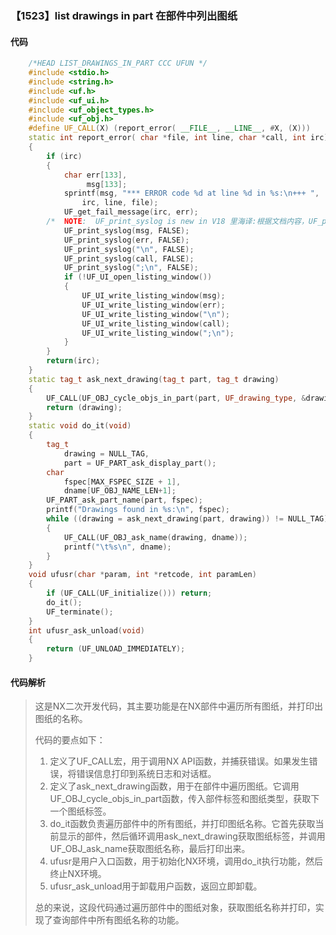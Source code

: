 ### 【1523】list drawings in part 在部件中列出图纸

#### 代码

```cpp
    /*HEAD LIST_DRAWINGS_IN_PART CCC UFUN */  
    #include <stdio.h>  
    #include <string.h>  
    #include <uf.h>  
    #include <uf_ui.h>  
    #include <uf_object_types.h>  
    #include <uf_obj.h>  
    #define UF_CALL(X) (report_error( __FILE__, __LINE__, #X, (X)))  
    static int report_error( char *file, int line, char *call, int irc)  
    {  
        if (irc)  
        {  
            char err[133],  
                 msg[133];  
            sprintf(msg, "*** ERROR code %d at line %d in %s:\n+++ ",  
                irc, line, file);  
            UF_get_fail_message(irc, err);  
        /*  NOTE:  UF_print_syslog is new in V18 里海译:根据文档内容，UF_print_syslog 是 V18 的新功能。 */  
            UF_print_syslog(msg, FALSE);  
            UF_print_syslog(err, FALSE);  
            UF_print_syslog("\n", FALSE);  
            UF_print_syslog(call, FALSE);  
            UF_print_syslog(";\n", FALSE);  
            if (!UF_UI_open_listing_window())  
            {  
                UF_UI_write_listing_window(msg);  
                UF_UI_write_listing_window(err);  
                UF_UI_write_listing_window("\n");  
                UF_UI_write_listing_window(call);  
                UF_UI_write_listing_window(";\n");  
            }  
        }  
        return(irc);  
    }  
    static tag_t ask_next_drawing(tag_t part, tag_t drawing)  
    {  
        UF_CALL(UF_OBJ_cycle_objs_in_part(part, UF_drawing_type, &drawing));  
        return (drawing);  
    }  
    static void do_it(void)  
    {  
        tag_t  
            drawing = NULL_TAG,  
            part = UF_PART_ask_display_part();  
        char  
            fspec[MAX_FSPEC_SIZE + 1],  
            dname[UF_OBJ_NAME_LEN+1];  
        UF_PART_ask_part_name(part, fspec);  
        printf("Drawings found in %s:\n", fspec);  
        while ((drawing = ask_next_drawing(part, drawing)) != NULL_TAG)  
        {  
            UF_CALL(UF_OBJ_ask_name(drawing, dname));  
            printf("\t%s\n", dname);  
        }  
    }  
    void ufusr(char *param, int *retcode, int paramLen)  
    {  
        if (UF_CALL(UF_initialize())) return;  
        do_it();  
        UF_terminate();  
    }  
    int ufusr_ask_unload(void)  
    {  
        return (UF_UNLOAD_IMMEDIATELY);  
    }

```

#### 代码解析

> 这是NX二次开发代码，其主要功能是在NX部件中遍历所有图纸，并打印出图纸的名称。
>
> 代码的要点如下：
>
> 1. 定义了UF_CALL宏，用于调用NX API函数，并捕获错误。如果发生错误，将错误信息打印到系统日志和对话框。
> 2. 定义了ask_next_drawing函数，用于在部件中遍历图纸。它调用UF_OBJ_cycle_objs_in_part函数，传入部件标签和图纸类型，获取下一个图纸标签。
> 3. do_it函数负责遍历部件中的所有图纸，并打印图纸名称。它首先获取当前显示的部件，然后循环调用ask_next_drawing获取图纸标签，并调用UF_OBJ_ask_name获取图纸名称，最后打印出来。
> 4. ufusr是用户入口函数，用于初始化NX环境，调用do_it执行功能，然后终止NX环境。
> 5. ufusr_ask_unload用于卸载用户函数，返回立即卸载。
>
> 总的来说，这段代码通过遍历部件中的图纸对象，获取图纸名称并打印，实现了查询部件中所有图纸名称的功能。
>
